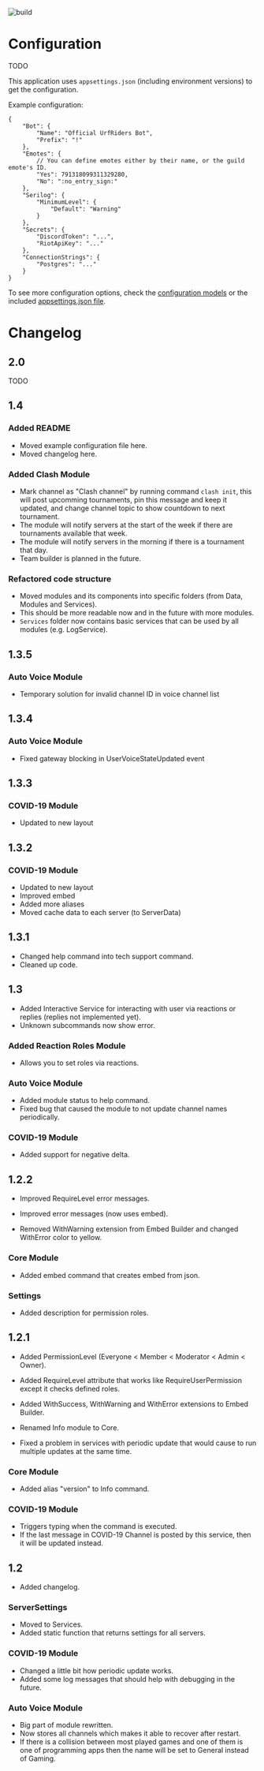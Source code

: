 ![build](https://github.com/JanBohunovsky/UrfRidersBot/workflows/build/badge.svg?branch=v2.0)

# Configuration
TODO

This application uses `appsettings.json` (including environment versions) to get the configuration.

Example configuration:  
```json5
{
    "Bot": {
        "Name": "Official UrfRiders Bot",
        "Prefix": "!"
    },
    "Emotes": {
        // You can define emotes either by their name, or the guild emote's ID.
        "Yes": 791318099311329280,
        "No": ":no_entry_sign:"
    },
    "Serilog": {
        "MinimumLevel": {
            "Default": "Warning"
        }
    },
    "Secrets": {
        "DiscordToken": "...",
        "RiotApiKey": "..."
    },
    "ConnectionStrings": {
        "Postgres": "..."
    }
}
```
To see more configuration options, check the [configuration models](/src/Configuration) or the included [appsettings.json file](/src/appsettings.json).


# Changelog
## 2.0
TODO

## 1.4
### Added README
- Moved example configuration file here.
- Moved changelog here.

### Added Clash Module
- Mark channel as "Clash channel" by running command `clash init`,
this will post upcomming tournaments, pin this message and keep it updated, and change channel topic to show countdown to next tournament.
- The module will notify servers at the start of the week if there are tournaments available that week.
- The module will notify servers in the morning if there is a tournament that day.
- Team builder is planned in the future.


### Refactored code structure
- Moved modules and its components into specific folders (from Data, Modules and Services).
- This should be more readable now and in the future with more modules.
- `Services` folder now contains basic services that can be used by all modules (e.g. LogService).




## 1.3.5
### Auto Voice Module
- Temporary solution for invalid channel ID in voice channel list




## 1.3.4
### Auto Voice Module
- Fixed gateway blocking in UserVoiceStateUpdated event




## 1.3.3
### COVID-19 Module
- Updated to new layout




## 1.3.2
### COVID-19 Module
- Updated to new layout
- Improved embed
- Added more aliases
- Moved cache data to each server (to ServerData)




## 1.3.1
- Changed help command into tech support command.
- Cleaned up code.




## 1.3
- Added Interactive Service for interacting with user via reactions or replies (replies not implemented yet).
- Unknown subcommands now show error.

### Added Reaction Roles Module
- Allows you to set roles via reactions.


### Auto Voice Module
- Added module status to help command.
- Fixed bug that caused the module to not update channel names periodically.

### COVID-19 Module
- Added support for negative delta.




## 1.2.2
- Improved RequireLevel error messages.
- Improved error messages (now uses embed).

- Removed WithWarning extension from Embed Builder and changed WithError color to yellow.


### Core Module
- Added embed command that creates embed from json.

### Settings
- Added description for permission roles.




## 1.2.1
- Added PermissionLevel (Everyone < Member < Moderator < Admin < Owner).  
- Added RequireLevel attribute that works like RequireUserPermission except it checks defined roles.  
- Added WithSuccess, WithWarning and WithError extensions to Embed Builder.  

- Renamed Info module to Core.

- Fixed a problem in services with periodic update that would cause to run multiple updates at the same time.


### Core Module
- Added alias "version" to Info command.

### COVID-19 Module
- Triggers typing when the command is executed.  
- If the last message in COVID-19 Channel is posted by this service, then it will be updated instead.




## 1.2
- Added changelog.

### ServerSettings
- Moved to Services.  
- Added static function that returns settings for all servers.  

### COVID-19 Module
- Changed a little bit how periodic update works.  
- Added some log messages that should help with debugging in the future.  

### Auto Voice Module
- Big part of module rewritten.  
- Now stores all channels which makes it able to recover after restart.  
- If there is a collision between most played games and one of them is one of programming apps
then the name will be set to General instead of Gaming.  
